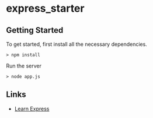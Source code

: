 # express_starter


## Getting Started

To get started, first install all the necessary dependencies.
```
> npm install
```

Run the server
```
> node app.js
```
## Links

- [Learn Express](http://courseware.codeschool.com/building-blocks-of-express-js/all-levels.pdf)